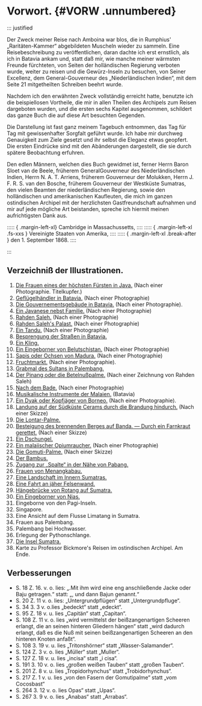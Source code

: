 # Vorwort. {#VORW .unnumbered}

::: justified

Der Zweck meiner Reise nach Amboina war blos, die in Rumphius'
„Raritäten-Kammer“ abgebildeten Muscheln wieder zu sammeln. Eine
Reisebeschreibung zu veröffentlichen, daran dachte ich erst ernstlich, als ich
in Batavia ankam und, statt daß mir, wie manche meiner wärmsten Freunde
fürchteten, von Seiten der holländischen Regierung verboten wurde, weiter zu
reisen und die Gewürz-Inseln zu besuchen, von Seiner Excellenz, dem
General-Gouverneur des „Niederländischen Indien“, mit dem Seite 21 mitgetheilten
Schreiben beehrt wurde.

Nachdem ich den erwähnten Zweck vollständig erreicht hatte, benutzte ich die
beispiellosen Vortheile, die mir in allen Theilen des Archipels zum Reisen
dargeboten wurden, und die ersten sechs Kapitel ausgenommen, schildert das ganze
Buch die auf diese Art besuchten Gegenden.

Die Darstellung ist fast ganz meinem Tagebuch entnommen, das Tag für Tag mit
gewissenhafter Sorgfalt geführt wurde. Ich habe mir durchweg Genauigkeit zum
Ziele gesetzt und ihr selbst die Eleganz etwas geopfert. Die ersten Eindrücke
sind mit den Abänderungen dargestellt, die sie durch spätere Beobachtung
erfuhren.

Den edlen Männern, welchen dies Buch gewidmet ist, ferner Herrn Baron Sloet van
de Beele, früherem GeneralGouverneur des Niederländischen Indien, Herrn N. A. T.
Arriens, früherem Gouverneur der Molukken, Herrn J. F. R. S. van den Bosche,
früherem Gouverneur der Westküste Sumatras, den vielen Beamten der
niederländischen Regierung, sowie den holländischen und amerikanischen
Kaufleuten, die mich im ganzen ostindischen Archipel mit der herzlichsten
Gastfreundschaft aufnahmen und mir auf jede mögliche Art beistanden, spreche ich
hiermit meinen aufrichtigsten Dank aus.

::::: { .margin-left-xl}
Cambridge in Massachussetts,
::::
::::: { .margin-left-xl .fs-xxs }
Vereinigte Staaten von Amerika,
::::
::::: { .margin-left-xl .break-after }
den 1. September 1868.
::::

:::


## Verzeichniß der Illustrationen.


1. [Die Frauen eines der höchsten Fürsten in Java.](ch001.xhtml#b001) (Nach einer Photographie. Titelkupfer.)
2. [Geflügelhändler in Batavia.](ch003.xhtml#b012) (Nach einer Photographie)
3. [Die Gouvernementsgebäude in Batavia.](ch003.xhtml#b014) (Nach einer Photographie).
4. [Ein Javanese nebst Familie.](ch003.xhtml#b016) (Nach einer Photographie)
5. [Rahden Saleh.](ch003.xhtml#b020) (Nach einer Photographie)
6. [Rahden Saleh's Palast.](ch003.xhtml#b021) (Nach einer Photographie)
7. [Ein Tandu.](ch004.xhtml#b028) (Nach einer Photographie)
8. [Besprengung der Straßen in Batavia.](ch004.xhtml#b038) 
10. [Ein Kling.](ch004.xhtml#b040) 
11. [Ein Eingeborner von Belutschistan.](ch004.xhtml#b041) (Nach einer Photographie)
12. [Sapis oder Ochsen von Madura.](ch004.xhtml#b044) (Nach einer Photographie)
13. [Fruchtmarkt.](ch005.xhtml#b062) (Nach einer Photographie).
14. [Grabmal des Sultans in Palembang.](ch007.xhtml#b094)
15. [Der Pinang oder die Betelnußpalme.](ch008.xhtml#b132) (Nach einer Zeichnung von Rahden Saleh)
16. [Nach dem Bade.](ch008.xhtml#b134)  (Nach einer Photographie)
17. [Musikalische Instrumente der Malaien.](ch008.xhtml#b140)  (Batavia)
18. [Ein Dyak oder Kopfjäger von Borneo.](ch008.xhtml#b152)  (Nach einer Photographie).
19. [Landung auf der Südküste Cerams durch die Brandung hindurch.](ch008.xhtml#b154)  (Nach einer Skizze)
20. [Die Lontar-Palme.](ch009.xhtml#b162) 
21. [Besteigung des brennenden Berges auf Banda. — Durch ein Farnkraut gerettet.](ch009.xhtml#b174)  (Nach einer Skizze)
22. [Ein Dschungel.](ch010.xhtml#b194)
23. [Ein malaiischer Opiumraucher.](ch010.xhtml#b211) (Nach einer Photographie)
24. [Die Gomuti-Palme.](ch013.xhtml#b280) (Nach einer Skizze)
25. [Der Bambus.](ch013.xhtml#b284) 
26. [Zugang zur „Spalte“ in der Nähe von Pabang.](ch014.xhtml#b296) 
27. [Frauen von Menangkabau.](ch014.xhtml#b300) 
28. [Eine Landschaft im Innern Sumatras.](ch014.xhtml#b306) 
29. [Eine Fahrt an jäher Felsenwand.](ch015.xhtml#b318) 
30. [Hängebrücke von Rotang auf Sumatra.](ch015.xhtml#b324) 
31. [Ein Eingeborner von Nias.](ch015.xhtml#b38) 
32. Eingeborne von den Pagi-Inseln.
33. Singapore.
34. Eine Ansicht auf dem Flusse Limatang in Sumatra.
35. Frauen aus Palembang.
36. Palembang bei Hochwasser.
37. Erlegung der Pythonschlange.
38. [Die Insel Sumatra.](ch013.xhtml#b290) 
39. Karte zu Professor Bickmore's Reisen im ostindischen Archipel. Am Ende.


## Verbesserungen

* S. 18 Z. 16. v. o. lies: „.Mit ihm wird eine eng anschließende Jacke oder Baju getragen.“ statt: „, und dann Bajun genannt.“
* S. 20 Z. 11 v. o. lies: „Untergrundpflügen“ statt „Untergrundpfluge“.
* S. 34 3. 3 v. o.lies  „bedeckt“ statt „edeckt“.
* S. 95 Z. 18 v. u. lies „Capitän“ statt „Capitan“.
* S. 108 Z. 11 v. o. lies  „wird vermittelst der beißzangenartigen Scheeren erlangt, die an seinen hinteren Gliedern hängen“ statt „wird dadurch erlangt, daß es die Nuß mit seinen beißzangenartigen Scheeren an den hinteren Knoten anfaßt“.
* S. 108 3. 19 v. u. lies  „Tritonshörner“ statt „Wasser-Salamander“.
* S. 124 Z. 3 v. o. lies „Müller“ statt „Muller“.
* S. 127 Z. 18 v. u.  lies „incisa“ statt „i cisa“.
* S. 191 3. 10 v. o. lies  „großen weißen Tauben“ statt „großen Tauben“.
* S. 201 Z. 8 v. u. lies „Tropidorhynchus“ statt „Trobidorhynchus“.
* S. 217 Z. 1 v. u.  lies „von den Fasern der Gomutipalme“ statt „vom Cocosbast“
* S. 264 3. 12 v. o.  lies Opas“ statt „Upas“.
* S. 267 3. 9 v. o.  lies „Anabas“ statt „Arrabas“.







